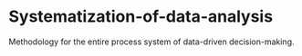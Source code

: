 # Systematization-of-data-analysis
Methodology for the entire process system of data-driven decision-making.
